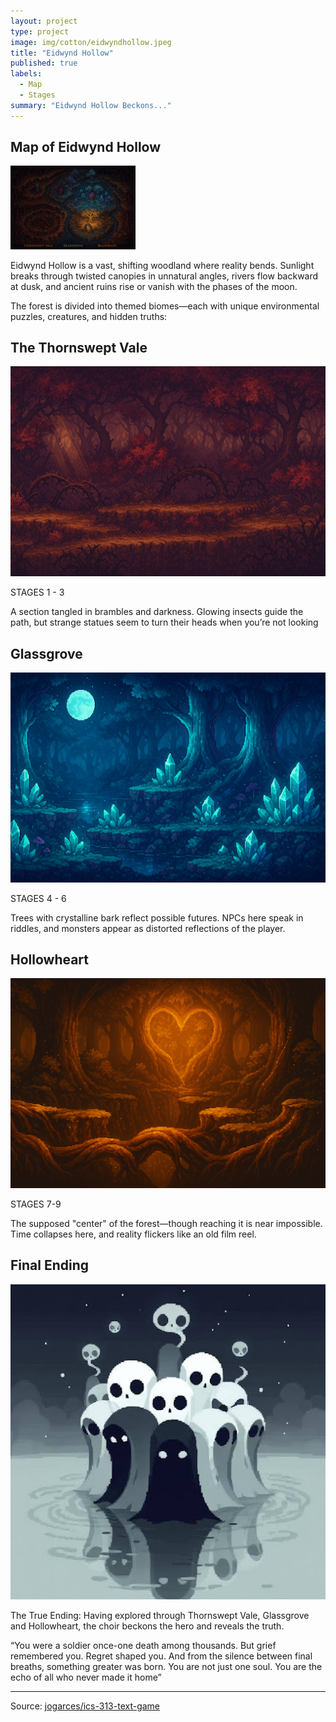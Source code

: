 ```yaml
---
layout: project
type: project
image: img/cotton/eidwyndhollow.jpeg
title: "Eidwynd Hollow"
published: true
labels:
  - Map
  - Stages
summary: "Eidwynd Hollow Beckons..."
---
```


## Map of Eidwynd Hollow

<img class="img-fluid" src="../img/cotton/eidwyndhollow.jpeg" width="200">

Eidwynd Hollow is a vast, shifting woodland where reality bends. Sunlight breaks through twisted canopies in unnatural angles, rivers flow backward at dusk, and ancient ruins rise or vanish with the phases of the moon. 

The forest is divided into themed biomes—each with unique environmental puzzles, creatures, and hidden truths:

## The Thornswept Vale

<img class="img-fluid" src="../img/cotton/thornsweptvale.jpeg">

STAGES 1 - 3

A section tangled in brambles and darkness. Glowing insects guide the path, but strange statues seem to turn their heads when you’re not looking

## Glassgrove 

<img class="img-fluid" src="../img/cotton/glassgrove.jpeg">

STAGES 4 - 6

Trees with crystalline bark reflect possible futures. NPCs here speak in riddles, and monsters appear as distorted reflections of the player.

## Hollowheart

<img class="img-fluid" src="../img/cotton/hollowheart.jpeg">

STAGES 7-9

The supposed "center" of the forest—though reaching it is near impossible. Time collapses here, and reality flickers like an old film reel.

## Final Ending

<img class="img-fluid" src="../img/cotton/ghosts.jpeg">

The True Ending:
Having explored through Thornswept Vale, Glassgrove and Hollowheart, the choir beckons the hero and reveals the truth. 

“You were a soldier once-one death among thousands. But grief remembered you. Regret shaped you. And from the silence between final breaths, something greater was born. You are not just one soul. You are the echo of all who never made it home”   


<hr>

Source: <a href="https://github.com/jogarces/ics-313-text-game"><i class="large github icon "></i>jogarces/ics-313-text-game</a>
